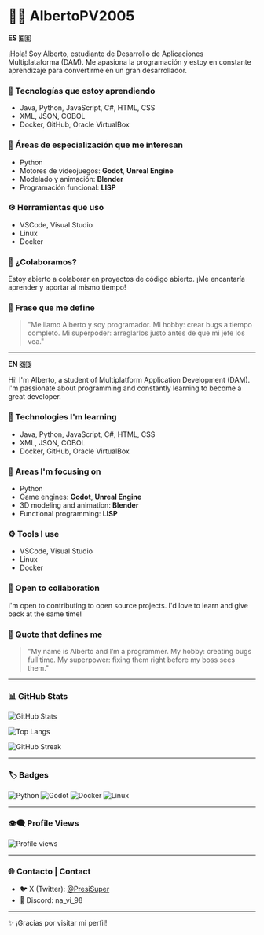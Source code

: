 # 👨‍💻 AlbertoPV2005

**ES 🇪🇸**

¡Hola! Soy Alberto, estudiante de Desarrollo de Aplicaciones Multiplataforma (DAM). Me apasiona la programación y estoy en constante aprendizaje para convertirme en un gran desarrollador.

### 🧠 Tecnologías que estoy aprendiendo
- Java, Python, JavaScript, C#, HTML, CSS
- XML, JSON, COBOL
- Docker, GitHub, Oracle VirtualBox

### 🎯 Áreas de especialización que me interesan
- Python
- Motores de videojuegos: **Godot**, **Unreal Engine**
- Modelado y animación: **Blender**
- Programación funcional: **LISP**

### ⚙️ Herramientas que uso
- VSCode, Visual Studio
- Linux
- Docker

### 🤝 ¿Colaboramos?
Estoy abierto a colaborar en proyectos de código abierto. ¡Me encantaría aprender y aportar al mismo tiempo!

### 💬 Frase que me define
> "Me llamo Alberto y soy programador. Mi hobby: crear bugs a tiempo completo. Mi superpoder: arreglarlos justo antes de que mi jefe los vea."

---

**EN 🇬🇧**

Hi! I'm Alberto, a student of Multiplatform Application Development (DAM). I'm passionate about programming and constantly learning to become a great developer.

### 🧠 Technologies I'm learning
- Java, Python, JavaScript, C#, HTML, CSS  
- XML, JSON, COBOL  
- Docker, GitHub, Oracle VirtualBox

### 🎯 Areas I'm focusing on
- Python  
- Game engines: **Godot**, **Unreal Engine**  
- 3D modeling and animation: **Blender**  
- Functional programming: **LISP**

### ⚙️ Tools I use
- VSCode, Visual Studio  
- Linux  
- Docker

### 🤝 Open to collaboration
I'm open to contributing to open source projects. I'd love to learn and give back at the same time!

### 💬 Quote that defines me
> "My name is Alberto and I’m a programmer. My hobby: creating bugs full time. My superpower: fixing them right before my boss sees them."

---

### 📊 GitHub Stats

![GitHub Stats](https://github-readme-stats.vercel.app/api?username=AlbertoPV2005&show_icons=true&theme=tokyonight)

![Top Langs](https://github-readme-stats.vercel.app/api/top-langs/?username=AlbertoPV2005&layout=compact&theme=tokyonight)

![GitHub Streak](https://github-readme-streak-stats.herokuapp.com?user=AlbertoPV2005&theme=tokyonight)

<!-- Wakatime (requiere configuración)
![Wakatime Stats](https://github-readme-stats.vercel.app/api/wakatime?username=AlbertoPV2005)
-->

---

### 🏷️ Badges

![Python](https://img.shields.io/badge/Python-3776AB?style=for-the-badge&logo=python&logoColor=white)
![Godot](https://img.shields.io/badge/Godot-478CBF?style=for-the-badge&logo=godot-engine&logoColor=white)
![Docker](https://img.shields.io/badge/Docker-2496ED?style=for-the-badge&logo=docker&logoColor=white)
![Linux](https://img.shields.io/badge/Linux-FCC624?style=for-the-badge&logo=linux&logoColor=black)

---

### 👁️‍🗨️ Profile Views

![Profile views](https://komarev.com/ghpvc/?username=AlbertoPV2005&color=blueviolet)

---

### 🌐 Contacto | Contact

- 🐦 X (Twitter): [@PresiSuper](https://x.com/PresiSuper)
- 💬 Discord: na_vi_98

---

✨ ¡Gracias por visitar mi perfil!


